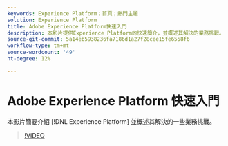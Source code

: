 ```yaml
---
keywords: Experience Platform；首頁；熱門主題
solution: Experience Platform
title: Adobe Experience Platform快速入門
description: 本影片提供Experience Platform的快速簡介，並概述其解決的業務挑戰。
source-git-commit: 5a14eb5938236fa7186d1a27f28cee15fe6558f6
workflow-type: tm+mt
source-wordcount: '49'
ht-degree: 12%

---
```



#  Adobe Experience Platform 快速入門

本影片簡要介紹 [!DNL Experience Platform] 並概述其解決的一些業務挑戰。

>[!VIDEO](https://video.tv.adobe.com/v/32797?quality=12&learn=on)